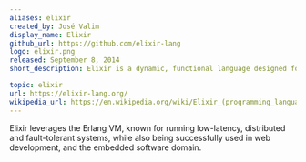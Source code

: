 ```yaml
---
aliases: elixir
created_by: José Valim
display_name: Elixir
github_url: https://github.com/elixir-lang
logo: elixir.png
released: September 8, 2014
short_description: Elixir is a dynamic, functional language designed for building scalable and maintainable applications.

topic: elixir
url: https://elixir-lang.org/
wikipedia_url: https://en.wikipedia.org/wiki/Elixir_(programming_language)
---
```

Elixir leverages the Erlang VM, known for running low-latency, distributed and fault-tolerant systems, while also being successfully used in web development, and the embedded software domain.
